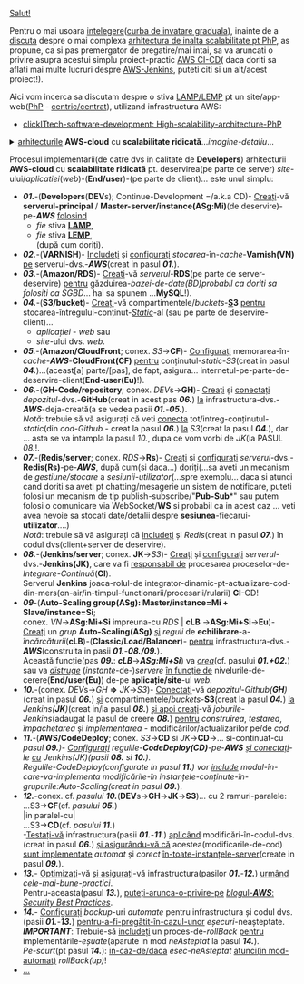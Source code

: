 [Salut!](https://www.freelancer.com/projects/php/Advanced-EdTech-Career-Guidance-Platform/details)

Pentru o mai usoara [intelegere](https://www.tecracer.com/blog/2024/03/automated-ecs-deployments-using-aws-codepipeline.html)([curba de invatare graduala](https://aws.amazon.com/education/awseducate/)), inainte de a [discuta](https://www.phpclasses.org/blog/post/830-Faster-PHP-Hosting-Services-with-1Click-Deployment.html) despre o mai complexa [arhitectura de inalta scalabilitate pt PhP](https://www.clickittech.com/software-development/high-scalability-architecture-php/), as propune, ca si pas premergator de pregatire/mai intai, sa va aruncati o privire asupra acestui simplu proiect-practic [AWS CI-CD](https://medium.com/@awseng12/ci-cd-pipeline-with-github-aws-code-pipeline-code-deploy-load-balancer-auto-scaling-group-3732a5661dbb)( daca doriti sa aflati mai multe lucruri despre [AWS-Jenkins](https://cloudonaut.io/how-to-set-up-jenkins-on-aws/), puteti citi si un alt/acest proiect!).

Aici vom incerca sa discutam despre o stiva [LAMP/LEMP](https://www.google.com/search?q=aws+PhP+github+jenkins+redis+varnish+LAMP+LEMP+S3+buckets+CloudFront+codedeploy+auto-scaling+load-balancer+RDS&sca_esv=60fc72c6afa20bbd&rlz=1C1CHBF_enRO1132RO1132&udm=2&biw=1920&bih=859&sxsrf=AHTn8zo4gg2r8wLjQSSolBmjRGo9w2oYLQ%3A1743938121037&ei=SWLyZ6qCAuPPxc8Pmu-50Qw&ved=0ahUKEwjqytvho8OMAxXjZ_EDHZp3LsoQ4dUDCBE&uact=5&oq=aws+PhP+github+jenkins+redis+varnish+LAMP+LEMP+S3+buckets+CloudFront+codedeploy+auto-scaling+load-balancer+RDS&gs_lp=EgNpbWcibmF3cyBQaFAgZ2l0aHViIGplbmtpbnMgcmVkaXMgdmFybmlzaCBMQU1QIExFTVAgUzMgYnVja2V0cyBDbG91ZEZyb250IGNvZGVkZXBsb3kgYXV0by1zY2FsaW5nIGxvYWQtYmFsYW5jZXIgUkRTSABQAFgAcAB4AJABAJgBAKABAKoBALgBA8gBAPgBAZgCAKACAJgDAJIHAKAHALIHALgHAA&sclient=img) pt un site/app-web([PhP](https://github.com/user-attachments/assets/9cb3357c-50f9-4116-b937-90d57d2993cc) - [centric/centrat](https://www.google.com/url?sa=i&url=https%3A%2F%2Fwww.phpclasses.org%2Fblog%2Fpost%2F830-Faster-PHP-Hosting-Services-with-1Click-Deployment.html&psig=AOvVaw24Drvf4tyi9d_M2csXQoD0&ust=1744009900618000&source=images&cd=vfe&opi=89978449&ved=0CBgQjhxqFwoTCPCHy-Sqw4wDFQAAAAAdAAAAABAE)), utilizand infrastructura AWS:

 - [clickITtech-software-development: High-scalability-architecture-PhP](https://www.clickittech.com/software-development/high-scalability-architecture-php/)
   
<details>
 <summary><ins>arhitecturile</ins> <b>AWS-cloud</b> cu <b>scalabilitate ridicată</b>...<i>imagine-detaliu</i>... </summary>
 <a href="https://www.clickittech.com/software-development/high-scalability-architecture-php/"><img src="https://images.clickittech.com/wp-content/uploads/2018/05/03153635/php-applications.jpg">arhitecturile cu scalabilitate ridicată</img></a>
</details>

Procesul implementarii(de catre dvs in calitate de **Developers**) arhitecturii <b>AWS-cloud</b> cu <b>scalabilitate ridicată</b> pt. deservirea(pe parte de server) *site*-ului/*aplicatiei*(*web*)-(**End/user**)-(pe parte de client)... este unul simplu:

  - ***01.***-(**Developers**(**DEV**s); Continue-Development =/a.k.a CD)- <ins>Creați</ins>-vă **serverul-principal** / **Master-server/instance(ASg:Mi)**(de deservire)-pe-***AWS*** <ins>folosind</ins>
     - *fie* stiva [**LAMP**](https://en.wikipedia.org/wiki/LAMP_(software_bundle)),
     - *fie* stiva [**LEMP**](https://wiki.crowncloud.net/?How_to_Install_LEMP_Stack_on_Ubuntu_23_04),
<br/>(după cum doriți).
  - ***02.***-(**VARNISH**)- <ins>Includeți</ins> și <ins>configurați</ins> *stocarea*-în-*cache*-**Varnish(VN)** <ins>pe</ins> serverul-dvs.-***AWS***(creat in pasul ***01.***).
  - ***03.***-(**Amazon/RDS**)- <ins>Creați</ins>-vă *serverul*-**RDS**(pe parte de server-deservire) <ins>pentru</ins> găzduirea-*bazei-de-date(BD)*probabil ca doriti sa folositi ca SG*BD*... hai sa spunem ...**MySQL**!).
  - ***04.***-(**S3/bucket**)- <ins>Creați</ins>-vă  compartimentele/*buckets*-**<ins>S</ins>3** <ins>pentru</ins> stocarea-întregului-conținut-<ins>*Static*</ins>-al (sau pe parte de deservire-client)...
     - *aplicației* - *web* sau
     - *site*-ului dvs. *web*.
  - ***05.***-(**Amazon/CloudFront**; conex. *S3*->**CF**)- <ins>Configurați</ins> memorarea-în-*cache*-***AWS***-**CloudFront(CF)** <ins>pentru</ins> conținutul-*static*-*S3*(creat in pasul ***04.***)...(aceast[a] parte/[pas], de fapt, asigura... internetul-pe-parte-de-deservire-client(**End-user(Eu)**!).
  - ***06.***-(**GH-Code/repository**; conex. *DEV*s->**GH**)- <ins>Creați</ins> și <ins>conectați</ins> *depozitul*-dvs.-**GitHub**(creat in acest pas ***06.***) <ins>la</ins> infrastructura-dvs.-***AWS***-deja-creată(a se vedea pasii ***01.***-***05.***).
<br/>*Notă*: trebuie să vă asigurați că veti <ins>conecta</ins> tot/intreg-conținutul-*static*(din *cod-Github* - creat la pasul ***06.***) <ins>la</ins> *S3*(creat la pasul ***04.***), dar ... asta se va intampla la pasul *10.*, dupa ce vom vorbi de *JK*(la PASUL *08.*!.
  - ***07.***-(**Redis/server**; conex. *RDS*->**Rs**)- <ins>Creați</ins> și <ins>configurați</ins> *serverul*-dvs.-**Redis(Rs)**-pe-***AWS***, după cum(si daca...) doriți(...sa aveti un mecanism de *gestiune/stocare* a *sesiunii-utilizator*(...spre exemplu... daca si atunci cand doriti sa aveti pt chatting/mesagerie un sistem de notificare,  puteti folosi un mecanism de tip  publish-subscribe/"**Pub-Sub***" sau putem folosi o comunicare via WebSocket/**WS** si probabil ca in acest caz ... veti avea nevoie sa stocati date/detalii despre **sesiunea**-fiecarui-**utilizator**....)
<br/>*Notă*: trebuie să vă asigurați că <ins>includeți</ins> și *Redis*(creat in pasul ***07.***) în codul dvs(client+server de deservire).
  - ***08.***-(**Jenkins/server**; conex. **JK**->*S3*)- <ins>Creați</ins> și <ins>configurați</ins> *serverul*-dvs.-**Jenkins(JK)**, care va fi <ins>responsabil de</ins> procesarea proceselor-de-*Integrare-Continuă*(**CI**).
 <br>Serverul **Jenkins** joaca-rolul-de integrator-dinamic-pt-actualizare-cod-din-mers(on-air/in-timpul-functionarii/procesarii/rularii) **CI**-CD!
  - ***09***-(**Auto-Scaling group(ASg): Master/instance=Mi + Slave/instance=Si**;
    <br/> conex. *VN*->**ASg:Mi+Si** impreuna-cu *RDS* | **cLB** ->**ASg:Mi+Si**->**Eu**)- <ins>Creați</ins> un *grup* **Auto-Scaling(ASg)** <ins>și</ins> *reguli* de **echilibrare**-a-*încărcăturii*(**cLB**)-(**Classic/Load/Balancer**)- <ins>pentru</ins> infrastructura-dvs.-***AWS***(construita in pasii ***01.***-***08./09.***).
 <br/>Această funcție(pas ***09.***:  ***cLB***->***ASg:Mi+Si***) va <ins>*crea*</ins>(cf. pasului ***01.+02.***) sau va <ins>*distruge*</ins> (*instante*-de-)*servere* <ins>în funcție de</ins> nivelurile-de-cerere(**End/user(Eu)**) de-pe **aplicație/site**-ul *web*.
  - ***10.***-(conex. *DEV*s->*GH* **=>** *JK*->*S3*)- <ins>Conectați</ins>-vă *depozitul*-*Github(**GH**)*(creat in pasul ***06.***) <ins>și</ins> compartimentele/*buckets*-**S3**(creat la pasul ***04.***) <ins>la</ins> *Jenkins(**JK**)*(creat in/la pasul ***08.***) <ins>și apoi creați</ins>-vă *joburile-Jenkins*(adaugat la pasul de creere ***08.***) <ins>pentru</ins> *construirea*, *testarea*, *împachetarea* și *implementarea* - modificărilor/actualizarilor pe/de *cod*.
  - ***11.***-(**AWS/CodeDeploy**; conex. *S3*->**CD** si *JK*->**CD**->... si-continuat-cu *pasul* ***09.**)- <ins>Configurați</ins> *regulile*-**CodeDeploy(CD)**-pe-***AWS*** <ins>și conectați</ins>-le <ins>cu</ins> *Jenkins(JK)*(pasii ***08.*** si ***10.***).
<br/>Regulile-*CodeDeploy*(configurate in pasul ***11.***) vor <ins>include</ins> *modul-în-care-va-implementa* modificările-în *instanțele*-conținute-în-grupurile:*Auto-Scaling*(creat in pasul ***09.****).
  - ***12.***-conex. cf. *pasului* ***10.***(**DEV**s->**GH**->**JK**->**S3**)... cu 2 ramuri-paralele:
    <br/> ...S3->**CF**(cf. *pasului* ***05.***)
    <br/>|in paralel-cu|
    <br/> ...S3->**CD**(cf. *pasului* ***11.***)
    <br/>-<ins>Testați-vă</ins> infrastructura(pasii ***01.***-***11.***) <ins>aplicând</ins> modificări-în-codul-dvs.(creat in pasul ***06.***) <ins>și asigurându-vă că</ins> acestea(modificarile-de-cod) <ins>sunt implementate</ins> *automat* și *corect* <ins>în-toate-instanțele-server</ins>(create in pasul ***09.***).
  - ***13.***- <ins>Optimizați</ins>-vă <ins>și asigurați</ins>-vă infrastructura(pasilor ***01.***-***12.***) <ins>urmând</ins> *cele-mai-bune-practici*.
   <br/>Pentru-aceasta(pasul ***13.***), <ins>puteți-arunca-o-privire-pe</ins> [*blog*ul-***AWS***:](https://aws.amazon.com/blogs/?awsf.blog-master-category=*all&awsf.blog-master-learning-levels=*all&awsf.blog-master-industry=*all&awsf.blog-master-analytics-products=*all&awsf.blog-master-artificial-intelligence=*all&awsf.blog-master-aws-cloud-financial-management=*all&awsf.blog-master-blockchain=*all&awsf.blog-master-business-applications=*all&awsf.blog-master-compute=*all&awsf.blog-master-customer-enablement=*all&awsf.blog-master-customer-engagement=*all&awsf.blog-master-database=*all&awsf.blog-master-developer-tools=*all&awsf.blog-master-devops=*all&awsf.blog-master-end-user-computing=*all&awsf.blog-master-mobile=*all&awsf.blog-master-iot=*all&awsf.blog-master-management-governance=*all&awsf.blog-master-media-services=*all&awsf.blog-master-migration-transfer=*all&awsf.blog-master-migration-solutions=*all&awsf.blog-master-networking-content-delivery=*all&awsf.blog-master-programming-language=*all&awsf.blog-master-sector=*all&awsf.blog-master-security=*all&awsf.blog-master-storage=*all) [*Security Best Practices*](https://aws.amazon.com/blogs/security/category/post-types/best-practices/).
  - ***14.***- <ins>Configurați</ins> *backup*-uri *automate* pentru infrastructura și codul dvs.(pasii ***01.***-***13.***) <ins>pentru-a-fi-pregătit-în-cazul-unor</ins> *eșecuri*-neașteptate.
<br/>***IMPORTANT***: Trebuie-să <ins>includeți</ins> un proces-de-*rollBack* <ins>pentru</ins> implementările-*eșuate*(aparute in mod *neAsteptat* la pasul ***14.***).
<br/>*Pe-scurt*(pt pasul ***14.***): <ins>in-caz-de/daca</ins> *esec-neAsteptat* <ins>atunci(in mod-automat)</ins> *rollBack(up)*!
 - [...](https://www.google.com/search?sca_esv=3a77a2976db962de&rlz=1C1CHBF_enRO1132RO1132&sxsrf=AHTn8zqx3bo0UZARSELvI-Irzujl9vVJbg:1743923412570&q=cloud+VPS+scalable+php+mysql&udm=2&fbs=ABzOT_BYhiZpMrUAF0c9tORwPGlsodhGu4F1UEhEeTehlBu7020oMQ7aBpF-aNynCVlndtbrl-4J-rajucdRXcWuI2dKH9PAaK3ysaU0BSsPt4nUY4EZl4pQxjpqLuZGQzUZySehMvVjaJ3Bxy74VZrnX-0smoeGVgFzGy7Gy2h1xwXsOFqYUxTQcpUHP4c3ATzoLKGOommA4XUSo-KvA7GVwM0AIULGJw&sa=X&ved=2ahUKEwj0hZb87MKMAxUpSPEDHcPEMmwQtKgLegQIDhAB&biw=1735&bih=721&dpr=1)
